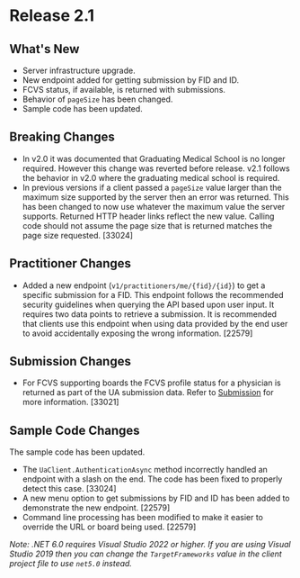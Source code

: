 # Release 2.1

## What's New

- Server infrastructure upgrade.
- New endpoint added for getting submission by FID and ID.
- FCVS status, if available, is returned with submissions.
- Behavior of `pageSize` has been changed.
- Sample code has been updated.

## Breaking Changes

- In v2.0 it was documented that Graduating Medical School is no longer required. However this change was reverted before release. v2.1 follows the behavior in v2.0 where the graduating medical school is required.
- In previous versions if a client passed a `pageSize` value larger than the maximum size supported by the server then an error was returned. This has been changed to now use whatever the maximum value the server supports. Returned HTTP header links reflect the new value. Calling code should not assume the page size that is returned matches the page size requested. [33024]

## Practitioner Changes

- Added a new endpoint (`v1/practitioners/me/{fid}/{id}`) to get a specific submission for a FID. This endpoint follows the recommended security guidelines when querying the API based upon user input. It requires two data points to retrieve a submission. It is recommended that clients use this endpoint when using data provided by the end user to avoid accidentally exposing the wrong information. [22579]
 
## Submission Changes

- For FCVS supporting boards the FCVS profile status for a physician is returned as part of the UA submission data. Refer to [Submission](/docs/definitions/submission.md) for more information. [33021]

## Sample Code Changes

The sample code has been updated.

- The `UaClient.AuthenticationAsync` method incorrectly handled an endpoint with a slash on the end. The code has been fixed to properly detect this case. [33024]
- A new menu option to get submissions by FID and ID has been added to demonstrate the new endpoint. [22579]
- Command line processing has been modified to make it easier to override the URL or board being used. [22579]

*Note: .NET 6.0 requires Visual Studio 2022 or higher. If you are using Visual Studio 2019 then you can change the `TargetFrameworks` value in the client project file to use `net5.0` instead.*
